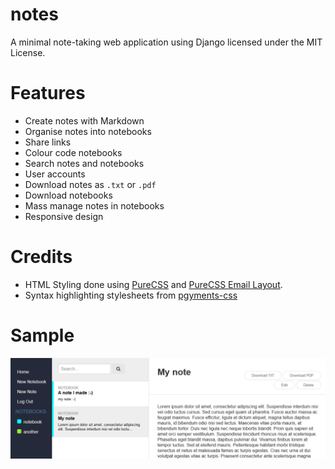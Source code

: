 notes
========

A minimal note-taking web application using Django licensed under the MIT License.

# Features
* Create notes with Markdown
* Organise notes into notebooks
* Share links
* Colour code notebooks
* Search notes and notebooks
* User accounts
* Download notes as `.txt` or `.pdf`
* Download notebooks
* Mass manage notes in notebooks
* Responsive design

# Credits
* HTML Styling done using [PureCSS](https://purecss.io/) and [PureCSS Email Layout](https://purecss.io/layouts/email/).
* Syntax highlighting stylesheets from [pgyments-css](https://github.com/richleland/pygments-css)

# Sample
![Sample](sample.png)
